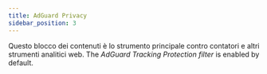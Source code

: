 ```yaml
---
title: AdGuard Privacy
sidebar_position: 3
---
```


Questo blocco dei contenuti è lo strumento principale contro contatori e altri strumenti analitici web. The _AdGuard Tracking Protection filter_ is enabled by default.
